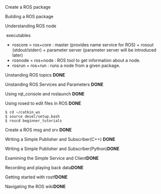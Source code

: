 Create a ROS package

Building a ROS package

Understanding ROS node

​	executables

- roscore = ros+core : master (provides name service for ROS) + rosout (stdout/stderr) + parameter server (parameter server will be introduced later)
- rosnode = ros+node : ROS tool to get information about a node.
- rosrun = ros+run : runs a node from a given package.



Unstanding ROS   topics **DONE**

Unstanding ROS Services and Parameters **DONE**

Using rqt_console and roslaunch **DONE**

Using rosed to edit files in ROS **DONE**

```
$ cd ~/catkin_ws
$ source devel/setup.bash
$ roscd beginner_tutorials
```

Create a ROS msg and srv **DONE**

Writing a Simple Publisher and Subscriber(C++) **DONE**

Writing a Simple Publisher and Subscriber(Python)**DONE**

Examining the Simple Service and Client**DONE**

Recording and playing back data**DONE**

Getting started with rostf**DONE**

Navigating the ROS wiki**DONE**

